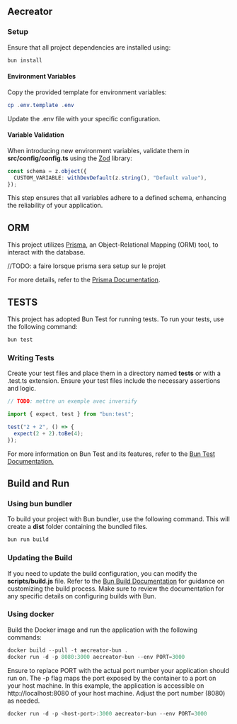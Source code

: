 ## Aecreator

### Setup

Ensure that all project dependencies are installed using:

```powershell
bun install
```

#### Environment Variables

Copy the provided template for environment variables:

```powershell
cp .env.template .env
```

Update the .env file with your specific configuration.

#### Variable Validation

When introducing new environment variables, validate them in <strong>src/config/config.ts</strong> using the [Zod](https://zod.dev/) library:

```ts
const schema = z.object({
  CUSTOM_VARIABLE: withDevDefault(z.string(), "Default value"),
});
```

This step ensures that all variables adhere to a defined schema, enhancing the reliability of your application.

## ORM

This project utilizes [Prisma](https://www.prisma.io/), an Object-Relational Mapping (ORM) tool, to interact with the database.

//TODO: a faire lorsque prisma sera setup sur le projet

For more details, refer to the [Prisma Documentation](https://www.prisma.io/docs).

## TESTS

This project has adopted Bun Test for running tests.
To run your tests, use the following command:

```powershell
bun test
```

### Writing Tests

Create your test files and place them in a directory named **tests** or with a .test.ts extension. Ensure your test files include the necessary assertions and logic.

```js
// TODO: mettre un exemple avec inversify

import { expect, test } from "bun:test";

test("2 + 2", () => {
  expect(2 + 2).toBe(4);
});
```

For more information on Bun Test and its features, refer to the [Bun Test Documentation.](https://bun.sh/docs/cli/test)

## Build and Run

### Using bun bundler

To build your project with Bun bundler, use the following command. This will create a <strong>dist</strong> folder containing the bundled files.

```powershell
bun run build
```

### Updating the Build

If you need to update the build configuration, you can modify the <strong>scripts/build.js</strong> file. Refer to the [Bun Build Documentation](https://bun.sh/docs/bundler) for guidance on customizing the build process. Make sure to review the documentation for any specific details on configuring builds with Bun.

### Using docker

Build the Docker image and run the application with the following commands:

```powershell
docker build --pull -t aecreator-bun .
docker run -d -p 8080:3000 aecreator-bun --env PORT=3000
```

Ensure to replace PORT with the actual port number your application should run on. The -p flag maps the port exposed by the container to a port on your host machine. In this example, the application is accessible on http://localhost:8080 of your host machine. Adjust the port number (8080) as needed.

```powershell
docker run -d -p <host-port>:3000 aecreator-bun --env PORT=3000
```
